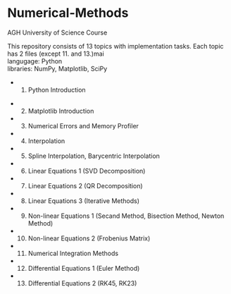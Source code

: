 # Numerical-Methods
AGH University of Science Course

This repository consists of 13 topics with implementation tasks. Each topic has 2 files (except 11. and 13.)mai  
langugage: Python  
libraries: NumPy, Matplotlib, SciPy

- 1. Python Introduction  
* 2. Matplotlib Introduction  
* 3. Numerical Errors and Memory Profiler  
* 4. Interpolation   
* 5. Spline Interpolation, Barycentric Interpolation  
* 6. Linear Equations 1 (SVD Decomposition)  
* 7. Linear Equations 2 (QR Decomposition)  
* 8. Linear Equations 3 (Iterative Methods)    
* 9. Non-linear Equations 1 (Secand Method, Bisection Method, Newton Method)  
* 10. Non-linear Equations 2 (Frobenius Matrix)  
* 11. Numerical Integration Methods  
* 12. Differential Equations 1 (Euler Method)  
* 13. Differential Equations 2 (RK45, RK23)  
